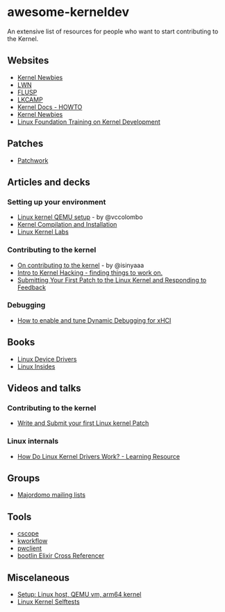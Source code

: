# awesome-kerneldev

An extensive list of resources for people who want to start contributing to the Kernel. 

## Websites

- [Kernel Newbies](https://kernelnewbies.org/Linux_Kernel_Newbies)
- [LWN](https://lwn.net)
- [FLUSP](https://flusp.ime.usp.br)
- [LKCAMP](https://lkcamp.dev/about/)
- [Kernel Docs - HOWTO](https://www.kernel.org/doc/html/v4.16/process/howto.html)
- [Kernel Newbies](https://kernelnewbies.org)
- [Linux Foundation Training on Kernel Development](https://training.linuxfoundation.org/training/a-beginners-guide-to-linux-kernel-development-lfd103/)

## Patches

- [Patchwork](https://patchwork.kernel.org)

## Articles and decks

### Setting up your environment

- [Linux kernel QEMU setup](https://vccolombo.github.io/cybersecurity/linux-kernel-qemu-setup/) - by @vccolombo
- [Kernel Compilation and Installation](https://flusp.ime.usp.br/kernel/Kernel-compilation-and-installation/)
- [Linux Kernel Labs](https://linux-kernel-labs.github.io/refs/pull/165/merge/labs/introduction.html)

### Contributing to the kernel

- [On contributing to the kernel](https://crosscat.me/on-contributing-to-the-kernel/) - by @isinyaaa
- [Intro to Kernel Hacking - finding things to work on.](http://tobin.cc/kernel-dev-finding-work.pdf)
- [Submitting Your First Patch to the Linux Kernel and Responding to Feedback](http://nickdesaulniers.github.io/blog/2017/05/16/submitting-your-first-patch-to-the-linux-kernel-and-responding-to-feedback/)

### Debugging

- [How to enable and tune Dynamic Debugging for xHCI](https://burzalodowa.wordpress.com/2013/09/18/how-to-enable-and-tune-dynamic-debugging-for-xhci/)

## Books

- [Linux Device Drivers](https://lwn.net/Kernel/LDD3/) 
- [Linux Insides](https://0xax.gitbooks.io/linux-insides/content/index.html)

## Videos and talks

### Contributing to the kernel

- [Write and Submit your first Linux kernel Patch](https://www.youtube.com/watch?v=LLBrBBImJt4)

### Linux internals

- [How Do Linux Kernel Drivers Work? - Learning Resource](https://www.youtube.com/watch?v=juGNPLdjLH4)


## Groups

- [Majordomo mailing lists](http://vger.kernel.org/vger-lists.html#kernel-janitors)

## Tools

- [cscope](https://linux-kernel-labs.github.io/refs/pull/165/merge/labs/introduction.html#cscope)
- [kworkflow](https://github.com/kworkflow/kworkflow)
- [pwclient](https://github.com/getpatchwork/pwclient)
- [bootlin Elixir Cross Referencer](https://elixir.bootlin.com/linux/latest/source)

## Miscelaneous

- [Setup: Linux host, QEMU vm, arm64 kernel](https://android.googlesource.com/platform/external/syzkaller/+/HEAD/docs/linux/setup_linux-host_qemu-vm_arm64-kernel.md)
- [Linux Kernel Selftests](https://static.lwn.net/kerneldoc/dev-tools/kselftest.html)
